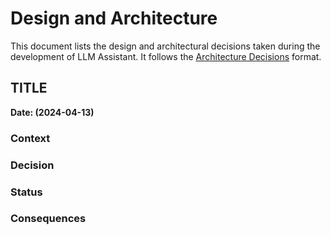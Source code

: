 # Design and Architecture

This document lists the design and architectural decisions taken
during the development of LLM Assistant. It follows
the [Architecture Decisions](https://cognitect.com/blog/2011/11/15/documenting-architecture-decisions.html) format.

## TITLE

**Date: (2024-04-13)**


### Context

### Decision

### Status

### Consequences
